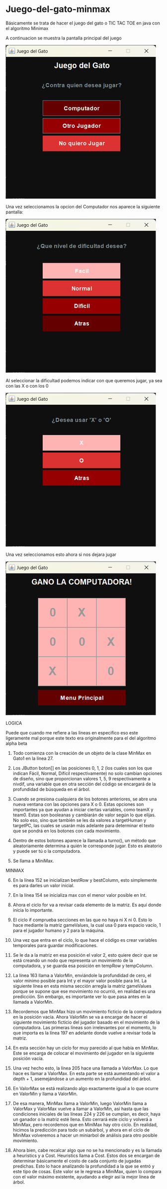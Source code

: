 # Juego-del-gato-minmax

Básicamente se trata de hacer el juego del gato o TIC TAC TOE en java con el algoritmo Minimax


A continuacion se muestra la pantalla principal del juego

![Descripción de la imagen](img1.png)

Una vez seleccionamos la opcion del Computador nos aparece la siguiente pantalla:

![Descripción de la imagen](img2.png)

Al seleccionar la dificultad podemos indicar con que queremos jugar, ya sea con las X o con los 0

![Descripción de la imagen](img3.png)

Una vez seleccionamos esto ahora si nos dejara jugar

![Descripción de la imagen](img4.png)

LOGICA

Puede que cuando me refiere a las lineas en especifico eso este ligeramente mal porque este texto era originalmente para el del algoritmo alpha beta

1. Todo comienza con la creación de un objeto de la clase MinMax en Gato1 en la línea 27.
   
2. Los JButton boton[] en las posiciones 0, 1, 2 (los cuales son los que indican Fácil, Normal, Difícil respectivamente) no solo cambian opciones de diseño, sino que proporcionan valores 1, 5, 9 respectivamente a nivdif, una variable que en otra sección del código se encargará de la profundidad de búsqueda en el árbol.

3. Cuando se presiona cualquiera de los botones anteriores, se abre una nueva ventana con las opciones para X o 0. Estas opciones son importantes ya que ayudan a iniciar ciertas variables, como teamX y team0. Estas son booleanas y cambiarán de valor según lo que elijas. No solo eso, sino que también se les da valores a targetHuman y targetPC, las cuales se usarán más adelante para determinar el texto que se pondrá en los botones con cada movimiento.
   
4. Dentro de estos botones aparece la llamada a turno(), un método que aleatoriamente determina a quién le corresponde jugar. Esto es aleatorio y puede ser tú o la computadora.
   
5. Se llama a MiniMax.
    
MINMAX

6. En la línea 152 se inicializan bestRow y bestColumn, esto simplemente es para darles un valor inicial.

7. En la línea 154 se inicializa max con el menor valor posible en Int.
    
8. Ahora el ciclo for va a revisar cada elemento de la matriz. Es aquí donde inicia lo importante.
    
9. El ciclo if comprueba secciones en las que no haya ni X ni 0. Esto lo hace mediante la matriz gameValues, la cual usa 0 para espacio vacío, 1 para el jugador humano y 2 para la máquina.
    
10. Una vez que entra en el ciclo, lo que hace el código es crear variables temporales para guardar modificaciones.
    
11. Se le da a la matriz en esa posición el valor 2, esto quiere decir que se está creando un nodo que representa un movimiento de la computadora, y se guarda esa posición en tempRow y tempColumn.
    
12. La línea 163 llama a ValorMin, enviándole la profundidad de cero, el valor mínimo posible para Int y el mayor valor posible para Int. La siguiente línea en esta misma sección arregla la matriz gameValues porque se supone que ese movimiento no ocurrió, en realidad es una predicción. Sin embargo, es importante ver lo que pasa antes en la llamada a ValorMin.
    
13. Recordemos que MinMax hizo un movimiento ficticio de la computadora en la posición vacía. Ahora ValorMin se va a encargar de hacer el siguiente movimiento ficticio del jugador basado en el movimiento de la computadora. Las primeras líneas son irrelevantes por el momento, lo que importa es la línea 197 en adelante donde vuelve a revisar toda la matriz.
    
14. En esta sección hay un ciclo for muy parecido al que había en MinMax. Este se encarga de colocar el movimiento del jugador en la siguiente posición vacía.
    
15. Una vez hecho esto, la línea 205 hace una llamada a ValorMax. Lo que hace es llamar a ValorMax. En esta parte se está aumentando el valor a depth + 1, asemejándose a un aumento en la profundidad del árbol.

16. En ValorMax se está realizando algo exactamente igual a lo que ocurre en ValorMin y llama a ValorMin.

17. De esa manera, MinMax llama a ValorMin, luego ValorMin llama a ValorMax y ValorMax vuelve a llamar a ValorMin, así hasta que las condiciones iniciales de las líneas 224 y 226 se cumplan, es decir, haya un ganador o la matriz esté llena. Esto cerrará este ciclo y volverá a MiniMax, pero recordemos que en MiniMax hay otro ciclo. En realidad, hicimos la predicción para todo un subárbol, y ahora en el ciclo de MiniMax volveremos a hacer un miniarbol de análisis para otro posible movimiento.

18. Ahora bien, cabe recalcar algo que no se ha mencionado y es la llamada a heuristics y a Cost. Heuristics llama a Cost. Estos dos se encargan de determinar básicamente el costo de cada conjunto de jugadas predichas. Esto lo hace analizando la profundidad a la que se entró y este tipo de cosas. Este valor se le regresa a MiniMax, quien lo compara con el valor máximo existente, ayudando a elegir así la mejor línea de árbol.

